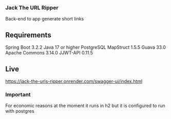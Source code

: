 ### Jack The URL Ripper
Back-end to app generate short links
## Requirements
Spring Boot 3.2.2
Java 17 or higher
PostgreSQL
MapStruct 1.5.5
Guava 33.0
Apache Commons 3.14.0
JJWT-API 0.11.5
## Live 
https://jack-the-urls-ripper.onrender.com/swagger-ui/index.html
### Important 
For economic reasons at the moment it runs in h2 but it is configured to run with postgres


